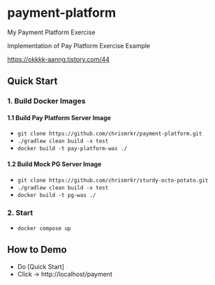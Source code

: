 # payment-platform
My Payment Platform Exercise

Implementation of Pay Platform Exercise Example

https://okkkk-aanng.tistory.com/44

## Quick Start
### 1. Build Docker Images
#### 1.1 Build Pay Platform Server Image
- ```git clone https://github.com/chrismrkr/payment-platform.git```
- ```./gradlew clean build -x test```
- ```docker build -t pay-platform-was ./```
#### 1.2 Build Mock PG Server Image
- ```git clone https://github.com/chrismrkr/sturdy-octo-potato.git```
- ```./gradlew clean build -x test```
- ```docker build -t pg-was ./```

### 2. Start

- ```docker compose up```

## How to Demo
- Do [Quick Start]
- Click -> http://localhost/payment



